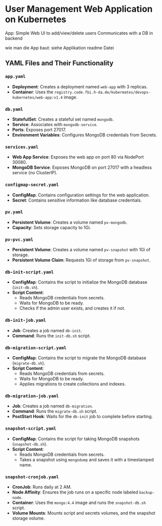 # User Management Web Application on Kubernetes

App: Simple Web UI to add/view/delete users
Communicates with a DB in backend

wie man die App baut: siehe Applikation readme Datei



## YAML Files and Their Functionality

### `app.yaml`
- **Deployment**: Creates a deployment named `web-app` with 3 replicas.
- **Container**: Uses the `registry.code.fbi.h-da.de/kubermates/devops-kubernetes/web-app:v1.4` image.

### `db.yaml`
- **StatefulSet**: Creates a stateful set named `mongodb`.
- **Service**: Associates with `mongodb-service`.
- **Ports**: Exposes port 27017.
- **Environment Variables**: Configures MongoDB credentials from Secrets.

### `services.yaml`
- **Web App Service**: Exposes the web app on port 80 via NodePort 30080.
- **MongoDB Service**: Exposes MongoDB on port 27017 with a headless service (no ClusterIP).

### `configmap-secret.yaml`
- **ConfigMap**: Contains configuration settings for the web application.
- **Secret**: Contains sensitive information like database credentials.

### `pv.yaml`
- **Persistent Volume**: Creates a volume named `pv-mongodb`.
- **Capacity**: Sets storage capacity to 1Gi.

### `pv-pvc.yaml`
- **Persistent Volume**: Creates a volume named `pv-snapshot` with 1Gi of storage.
- **Persistent Volume Claim**: Requests 1Gi of storage from `pv-snapshot`.

### `db-init-script.yaml`
- **ConfigMap**: Contains the script to initialize the MongoDB database (`init-db.sh`).
- **Script Content**:
  - Reads MongoDB credentials from secrets.
  - Waits for MongoDB to be ready.
  - Checks if the admin user exists, and creates it if not.

### `db-init-job.yaml`
- **Job**: Creates a job named `db-init`.
- **Command**: Runs the `init-db.sh` script.

### `db-migration-script.yaml`
- **ConfigMap**: Contains the script to migrate the MongoDB database (`migrate-db.sh`).
- **Script Content**:
  - Reads MongoDB credentials from secrets.
  - Waits for MongoDB to be ready.
  - Applies migrations to create collections and indexes.

### `db-migration-job.yaml`
- **Job**: Creates a job named `db-migration`.
- **Command**: Runs the `migrate-db.sh` script.
- **PostStart Hook**: Waits for the `db-init` job to complete before starting.

### `snapshot-script.yaml`
- **ConfigMap**: Contains the script for taking MongoDB snapshots (`snapshot-db.sh`).
- **Script Content**:
  - Reads MongoDB credentials from secrets.
  - Takes a snapshot using `mongodump` and saves it with a timestamped name.

### `snapshot-cronjob.yaml`
- **CronJob**: Runs daily at 2 AM.
- **Node Affinity**: Ensures the job runs on a specific node labeled `backup-node`.
- **Container**: Uses the `mongo:4.4` image and runs the `snapshot-db.sh` script.
- **Volume Mounts**: Mounts script and secrets volumes, and the snapshot storage volume.

